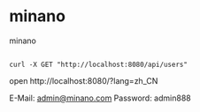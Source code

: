 minano
======

minano

```mvn clean install tomcat7:run

curl -X GET "http://localhost:8080/api/users"
```


open http://localhost:8080/?lang=zh_CN

E-Mail: admin@minano.com
Password: admin888